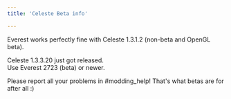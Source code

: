 ```yaml
---
title: 'Celeste Beta info'

---
```


Everest works perfectly fine with Celeste 1.3.1.2 (non-beta and OpenGL beta).  

Celeste 1.3.3.20 just got released.  
Use Everest 2723 (beta) or newer.  

Please report all your problems in #modding_help! That's what betas are for after all :)  
